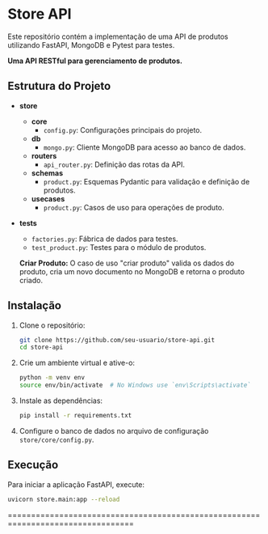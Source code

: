 # Store API

Este repositório contém a implementação de uma API de produtos utilizando FastAPI, MongoDB e Pytest para testes.

**Uma API RESTful para gerenciamento de produtos.**

## Estrutura do Projeto

- **store**

  - **core**
    - `config.py`: Configurações principais do projeto.
  - **db**
    - `mongo.py`: Cliente MongoDB para acesso ao banco de dados.
  - **routers**
    - `api_router.py`: Definição das rotas da API.
  - **schemas**
    - `product.py`: Esquemas Pydantic para validação e definição de produtos.
  - **usecases**
    - `product.py`: Casos de uso para operações de produto.

- **tests**
  - `factories.py`: Fábrica de dados para testes.
  - `test_product.py`: Testes para o módulo de produtos.
 
  **Criar Produto:** O caso de uso "criar produto" valida os dados do produto, cria um novo documento no MongoDB e retorna o produto criado.


## Instalação

1. Clone o repositório:

   ```sh
   git clone https://github.com/seu-usuario/store-api.git
   cd store-api
   ```

2. Crie um ambiente virtual e ative-o:

   ```sh
   python -m venv env
   source env/bin/activate  # No Windows use `env\Scripts\activate`
   ```

3. Instale as dependências:

   ```sh
   pip install -r requirements.txt
   ```

4. Configure o banco de dados no arquivo de configuração `store/core/config.py`.

## Execução

Para iniciar a aplicação FastAPI, execute:

```sh
uvicorn store.main:app --reload
```
=================================================================================
